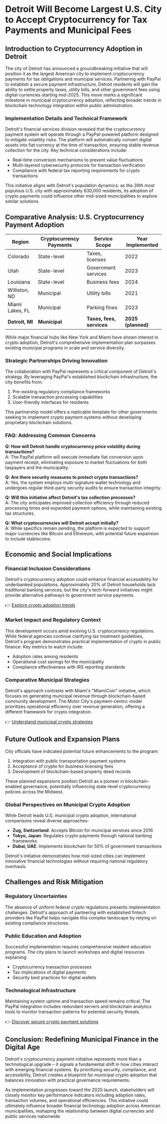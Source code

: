 # Detroit Will Become Largest U.S. City to Accept Cryptocurrency for Tax Payments and Municipal Fees  

## Introduction to Cryptocurrency Adoption in Detroit  
The city of Detroit has announced a groundbreaking initiative that will position it as the largest American city to implement cryptocurrency payments for tax obligations and municipal services. Partnering with PayPal to establish a secure payment infrastructure, Detroit residents will gain the ability to settle property taxes, utility bills, and other government fees using digital currencies starting mid-2025. This move marks a significant milestone in municipal cryptocurrency adoption, reflecting broader trends in blockchain technology integration within public administration.  

### Implementation Details and Technical Framework  
Detroit's financial services division revealed that the cryptocurrency payment system will operate through a PayPal-powered platform designed to mitigate volatility risks. The platform will automatically convert digital assets into fiat currency at the time of transaction, ensuring stable revenue collection for the city. Key technical considerations include:  
- Real-time conversion mechanisms to prevent value fluctuations  
- Multi-layered cybersecurity protocols for transaction verification  
- Compliance with federal tax reporting requirements for crypto transactions  

This initiative aligns with Detroit's population dynamics: as the 26th most populous U.S. city with approximately 630,000 residents, its adoption of crypto payments could influence other mid-sized municipalities to explore similar solutions.  

## Comparative Analysis: U.S. Cryptocurrency Payment Adoption  

| Region | Cryptocurrency Payments | Service Scope | Year Implemented |  
|--------|--------------------------|---------------|------------------|  
| Colorado | State-level | Taxes, licenses | 2022 |  
| Utah | State-level | Government services | 2023 |  
| Louisiana | State-level | Business fees | 2024 |  
| Williston, ND | Municipal | Utility bills | 2021 |  
| Miami Lakes, FL | Municipal | Parking fines | 2023 |  
| **Detroit, MI** | **Municipal** | **Taxes, fees, services** | **2025 (planned)** |  

While major financial hubs like New York and Miami have shown interest in crypto adoption, Detroit's comprehensive implementation plan surpasses existing municipal programs in scale and service diversity.  

### Strategic Partnerships Driving Innovation  
The collaboration with PayPal represents a critical component of Detroit's strategy. By leveraging PayPal's established blockchain infrastructure, the city benefits from:  
1. Pre-existing regulatory compliance frameworks  
2. Scalable transaction processing capabilities  
3. User-friendly interfaces for residents  

This partnership model offers a replicable template for other governments seeking to implement crypto payment systems without developing proprietary blockchain solutions.  

### FAQ: Addressing Common Concerns  

**Q: How will Detroit handle cryptocurrency price volatility during transactions?**  
A: The PayPal platform will execute immediate fiat conversion upon payment receipt, eliminating exposure to market fluctuations for both taxpayers and the municipality.  

**Q: Are there security measures to protect crypto transactions?**  
A: Yes, the system employs multi-signature wallet technology and undergoes regular third-party security audits to ensure transaction integrity.  

**Q: Will this initiative affect Detroit's tax collection processes?**  
A: The city anticipates improved collection efficiency through reduced processing times and expanded payment options, while maintaining existing tax structures.  

**Q: What cryptocurrencies will Detroit accept initially?**  
A: While specifics remain pending, the platform is expected to support major currencies like Bitcoin and Ethereum, with potential future expansion to include stablecoins.  

## Economic and Social Implications  

### Financial Inclusion Considerations  
Detroit's cryptocurrency adoption could enhance financial accessibility for underbanked populations. Approximately 20% of Detroit households lack traditional banking services, but the city's tech-forward initiatives might provide alternative pathways to government service payments.  

👉 [Explore crypto adoption trends](https://bit.ly/okx-bonus)  

### Market Impact and Regulatory Context  
This development occurs amid evolving U.S. cryptocurrency regulations. While federal agencies continue clarifying tax treatment guidelines, Detroit's program demonstrates practical implementation of crypto in public finance. Key metrics to watch include:  
- Adoption rates among residents  
- Operational cost savings for the municipality  
- Compliance effectiveness with IRS reporting standards  

### Comparative Municipal Strategies  
Detroit's approach contrasts with Miami's "MiamiCoin" initiative, which focuses on generating municipal revenue through blockchain-based community development. The Motor City's payment-centric model prioritizes operational efficiency over revenue generation, offering a different framework for crypto integration.  

👉 [Understand municipal crypto strategies](https://bit.ly/okx-bonus)  

## Future Outlook and Expansion Plans  
City officials have indicated potential future enhancements to the program:  
1. Integration with public transportation payment systems  
2. Acceptance of crypto for business licensing fees  
3. Development of blockchain-based property deed records  

These planned expansions position Detroit as a pioneer in blockchain-enabled governance, potentially influencing state-level cryptocurrency policies across the Midwest.  

### Global Perspectives on Municipal Crypto Adoption  
While Detroit leads U.S. municipal crypto adoption, international comparisons reveal diverse approaches:  
- **Zug, Switzerland**: Accepts Bitcoin for municipal services since 2016  
- **Tokyo, Japan**: Regulates crypto payments through national banking frameworks  
- **Dubai, UAE**: Implements blockchain for 50% of government transactions  

Detroit's initiative demonstrates how mid-sized cities can implement innovative financial technologies without requiring national regulatory overhauls.  

## Challenges and Risk Mitigation  

### Regulatory Uncertainties  
The absence of uniform federal crypto regulations presents implementation challenges. Detroit's approach of partnering with established fintech providers like PayPal helps navigate this complex landscape by relying on existing compliance structures.  

### Public Education and Adoption  
Successful implementation requires comprehensive resident education programs. The city plans to launch workshops and digital resources explaining:  
- Cryptocurrency transaction processes  
- Tax implications of digital payments  
- Security best practices for digital wallets  

### Technological Infrastructure  
Maintaining system uptime and transaction speed remains critical. The PayPal integration includes redundant servers and blockchain analytics tools to monitor transaction patterns for potential security threats.  

👉 [Discover secure crypto payment solutions](https://bit.ly/okx-bonus)  

## Conclusion: Redefining Municipal Finance in the Digital Age  
Detroit's cryptocurrency payment initiative represents more than a technological upgrade – it signals a fundamental shift in how cities interact with emerging financial systems. By prioritizing security, compliance, and accessibility, Detroit creates a blueprint for municipal crypto adoption that balances innovation with practical governance requirements.  

As implementation progresses toward the 2025 launch, stakeholders will closely monitor key performance indicators including adoption rates, transaction volumes, and operational efficiencies. This initiative could ultimately influence broader financial technology adoption across American municipalities, reshaping the relationship between digital currencies and public services nationwide.